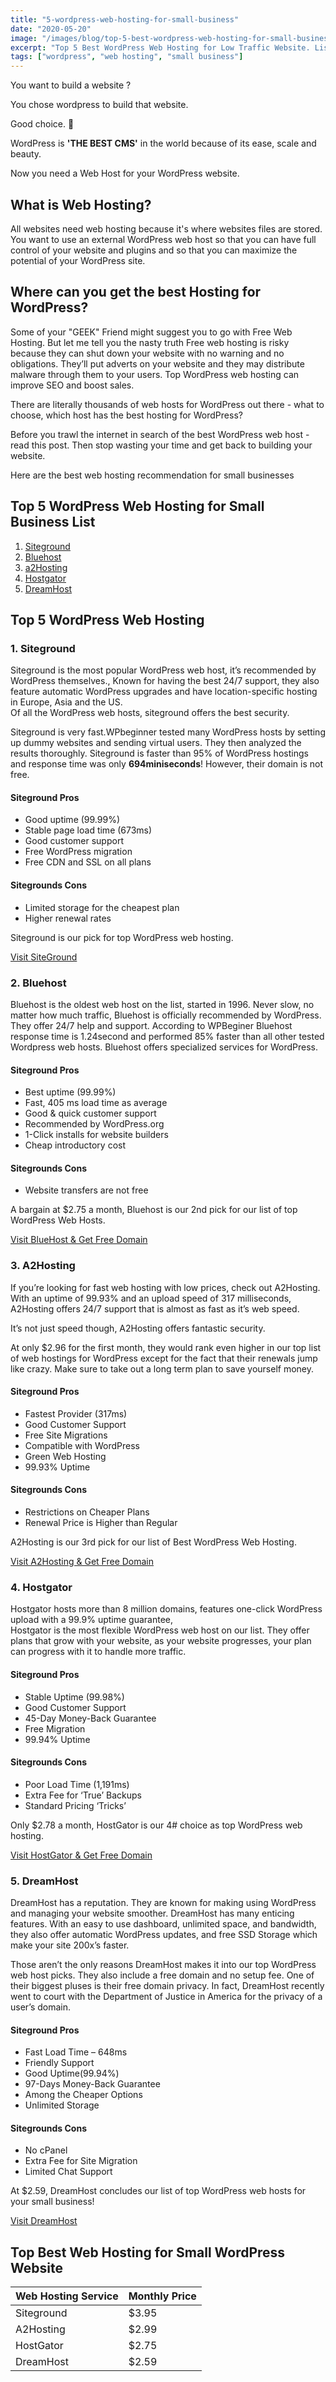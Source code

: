 ```yaml
---
title: "5-wordpress-web-hosting-for-small-business"
date: "2020-05-20"
image: "/images/blog/top-5-best-wordpress-web-hosting-for-small-business.webp"
excerpt: "Top 5 Best WordPress Web Hosting for Low Traffic Website. List of Best WordPress Web Hosting Provider for Small Business."
tags: ["wordpress", "web hosting", "small business"]
---
```


You want to build a website ?

You chose wordpress to build that website.

Good choice. 👏

WordPress is **'THE BEST CMS'** in the world because of its ease, scale and beauty.

Now you need a Web Host for your WordPress website.

## What is Web Hosting?

All websites need web hosting because it's where websites files are stored. You want to use an external WordPress web host so that you can have full control of your website and plugins and so that you can maximize the potential of your WordPress site.

## Where can you get the best Hosting for WordPress?

Some of your "GEEK" Friend might suggest you to go with Free Web Hosting. But let me tell you the nasty truth Free web hosting is risky because they can shut down your website with no warning and no obligations. They’ll put adverts on your website and they may distribute malware through them to your users. Top WordPress web hosting can improve SEO and boost sales.

There are literally thousands of web hosts for WordPress out there - what to choose, which host has the best hosting for WordPress?

Before you trawl the internet in search of the best WordPress web host - read this post. Then stop wasting your time and get back to building your website.

Here are the best web hosting recommendation for small businesses

## Top 5 WordPress Web Hosting for Small Business List

1.  [Siteground](https://api.jahid.dev/go/siteground)
2.  [Bluehost](https://api.jahid.dev/go/bluehost)
3.  [a2Hosting](https://api.jahid.dev/go/a2hosting)
4.  [Hostgator](https://api.jahid.dev/go/hostgator)
5.  [DreamHost](https://api.jahid.dev/go/dreamhost)

## Top 5 WordPress Web Hosting

### 1. Siteground

Siteground is the most popular WordPress web host, it’s recommended by WordPress themselves., Known for having the best 24/7 support, they also feature automatic WordPress upgrades and have location-specific hosting in Europe, Asia and the US.  
Of all the WordPress web hosts, siteground offers the best security.

Siteground is very fast.WPbeginner tested many WordPress hosts by setting up dummy websites and sending virtual users. They then analyzed the results thoroughly. Siteground is faster than 95% of WordPress hostings and response time was only **694miniseconds**! However, their domain is not free.

#### Siteground Pros

- Good uptime (99.99%)
- Stable page load time (673ms)
- Good customer support
- Free WordPress migration
- Free CDN and SSL on all plans

#### Sitegrounds Cons

- Limited storage for the cheapest plan
- Higher renewal rates

Siteground is our pick for top WordPress web hosting.

[Visit SiteGround](https://api.jahid.dev/go/siteground/)

### 2. Bluehost

Bluehost is the oldest web host on the list, started in 1996. Never slow, no matter how much traffic, Bluehost is officially recommended by WordPress. They offer 24/7 help and support. According to WPBeginer Bluehost response time is 1.24second and performed 85% faster than all other tested Wordpress web hosts. Bluehost offers specialized services for WordPress.

#### Siteground Pros

- Best uptime (99.99%)
- Fast, 405 ms load time as average
- Good & quick customer support
- Recommended by WordPress.org
- 1-Click installs for website builders
- Cheap introductory cost

#### Sitegrounds Cons

- Website transfers are not free

A bargain at $2.75 a month, Bluehost is our 2nd pick for our list of top WordPress Web Hosts.

[Visit BlueHost & Get Free Domain](https://api.jahid.dev/go/bluehost/)

### 3. A2Hosting

If you’re looking for fast web hosting with low prices, check out A2Hosting. With an uptime of 99.93% and an upload speed of 317 milliseconds, A2Hosting offers 24/7 support that is almost as fast as it’s web speed.

It’s not just speed though, A2Hosting offers fantastic security.

At only $2.96 for the first month, they would rank even higher in our top list of web hostings for WordPress except for the fact that their renewals jump like crazy. Make sure to take out a long term plan to save yourself money.

#### Siteground Pros

- Fastest Provider (317ms)
- Good Customer Support
- Free Site Migrations
- Compatible with WordPress
- Green Web Hosting
- 99.93% Uptime

#### Sitegrounds Cons

- Restrictions on Cheaper Plans
- Renewal Price is Higher than Regular

A2Hosting is our 3rd pick for our list of Best WordPress Web Hosting.

[Visit A2Hosting & Get Free Domain](https://api.jahid.dev/go/a2hosting/)

### 4. Hostgator

Hostgator hosts more than 8 million domains, features one-click WordPress upload with a 99.9% uptime guarantee,  
Hostgator is the most flexible WordPress web host on our list. They offer plans that grow with your website, as your website progresses, your plan can progress with it to handle more traffic.

#### Siteground Pros

- Stable Uptime (99.98%)
- Good Customer Support
- 45-Day Money-Back Guarantee
- Free Migration
- 99.94% Uptime

#### Sitegrounds Cons

- Poor Load Time (1,191ms)
- Extra Fee for ‘True’ Backups
- Standard Pricing ‘Tricks’

Only $2.78 a month, HostGator is our 4# choice as top WordPress web hosting.

[Visit HostGator & Get Free Domain](https://api.jahid.dev/go/hostgator/)

### 5. DreamHost

DreamHost has a reputation. They are known for making using WordPress and managing your website smoother. DreamHost has many enticing features. With an easy to use dashboard, unlimited space, and bandwidth, they also offer automatic WordPress updates, and free SSD Storage which make your site 200x’s faster.

Those aren’t the only reasons DreamHost makes it into our top WordPress web host picks. They also include a free domain and no setup fee. One of their biggest pluses is their free domain privacy. In fact, DreamHost recently went to court with the Department of Justice in America for the privacy of a user’s domain.

#### Siteground Pros

- Fast Load Time – 648ms
- Friendly Support
- Good Uptime(99.94%)
- 97-Days Money-Back Guarantee
- Among the Cheaper Options
- Unlimited Storage

#### Sitegrounds Cons

- No cPanel
- Extra Fee for Site Migration
- Limited Chat Support

At $2.59, DreamHost concludes our list of top WordPress web hosts for your small business!

[Visit DreamHost](https://api.jahid.dev/go/dreamhost/)

## Top Best Web Hosting for Small WordPress Website

| Web Hosting Service | Monthly Price |
| ------------------- | ------------- |
| Siteground          | $3.95         |
| A2Hosting           | $2.99         |
| HostGator           | $2.75         |
| DreamHost           | $2.59         |
